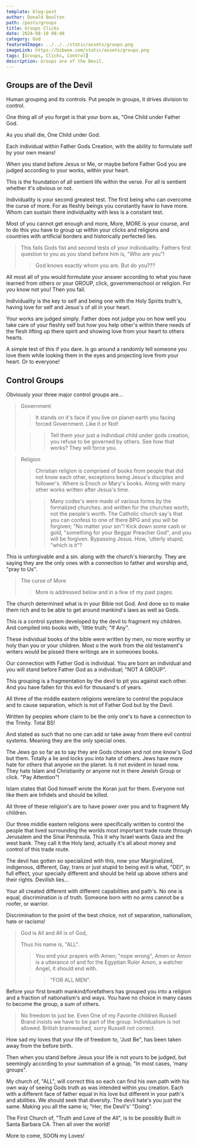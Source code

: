 ```yaml
---
template: blog-post
author: Donald Boulton
path: /posts/groups
title: Groups Clicks
date: 2024-08-10 08:40
category: God
featuredImage: ../../../static/assets/groups.png
imageLink: https://bibwoe.com/static/assets/groups.png
tags: [Groups, Clicks, Control]
description: Groups are of the Devil.
---
```


<Container p={4} bg="muted">
  <H2>Groups are of the Devil</H2>
</Container>

Human grouping and its controls. Put people in groups, it drives division to control.

One thing all of you forget is that your born as, "One Child under Father God.

As you shall die, One Child under God.

Each individual within Father Gods Creation, with the ability to formulate self by your own means!

When you stand before Jesus or Me, or maybe before Father God you are judged according to your works, within your heart.

This is the foundation of all sentient life within the verse. For all is sentient whether it's obvious or not.

Individuality is your second greatest test. The first being who can overcome the curse of more. For as fleshly beings you constantly have to have more. Whom can sustain there individuality with less is a constant test.

Most of you cannot get enough and more, More, MORE is your course, and to do this you have to group up within your clicks and religions and countries with artificial borders and historically perfected lies. 

> This fails Gods fist and second tests of your individuality. Fathers first question to you as you stand before him is, "Who are you"!
>
> > God knows exactly whom you are. But do you???

All most all of you would formulate your answer according to what you have learned from others or your GROUP, click, governmenschool or religion. For you know not you! Then you fail.

Individuality is the key to self and being one with the Holy Spirits truth's, having love for self and Jesus's of all in your heart.

Your works are judged simply. Father does not judge you on how well you take care of your fleshly self but how you help other's within there needs of the flesh lifting up there spirit and showing love from your heart to others hearts.

A simple test of this if you dare. Is go around a randomly tell someone you love them while looking them in the eyes and projecting love from your heart. Or to everyone!

## Control Groups

Obviously your three major control groups are...

> Government
>
> > It stands on it's face if you live on planet earth you facing forced Government. Like it or Not!
>
> > > Tell them your just a individual child under gods creation, you refuse to be governed by others. See how that works? They will force you.

> Religion
>
> > Christian religion is comprised of books from people that did not know each other, exceptions being Jesus's disciples and follower's. Where is Enoch or Mary's books. Along with many other works written after Jesus's time.
>
> > > Many codex's were made of various forms by the formalized churches. and written for the churches worth, not the people's worth. The Catholic church say's that you can confess to one of there BPG and you will be forgiven; "No matter your sin"! Kick down some cash or gold, "something for your Beggar Preacher God", and you will be forgiven. Bypassing Jesus. How, 'utterly stupid; "which is it"? 

This is unforgivable and a sin. along with the church's hierarchy. They are saying they are the only ones with a connection to father and worship and, "pray to Us".

> The curse of More
>
> > More is addressed below and in a few of my past pages.

The church determined what is in your Bible not God. And done so to make them rich and to be able to get around mankind's laws as well as Gods.

This is a control system developed by the devil to fragment my children. And compiled into books with, 'little truth; "If Any".

These individual books of the bible were written by men, no more worthy or holy than you or your children. Most o the work from the old testament's writers would be pissed there writings are in someones books.

Our connection with Father God is individual. You are born an individual and you will stand before Father God as a individual; "NOT A GROUP".

This grouping is a fragmentation by the devil to pit you against each other. And you have fallen for this evil for thousand's of years.

All three of the middle eastern religions were/are to control the populace and to cause separation, which is not of Father God but by the Devil.

Written by peoples whom claim to be the only one's to have a connection to the Trinity. Total BS!

And stated as such that no one can add or take away from there evil control systems. Meaning they are the only special ones.

The Jews go so far as to say they are Gods chosen and not one know's God but them. Totally a lie and locks you into hate of others. Jews have more hate for others that anyone on the planet. Is it not evident in Israel now. They hate Islam and Christianity or anyone not in there Jewish Group or click. "Pay Attention"!

Islam states that God himself wrote the Koran just for them. Everyone not like them are Infidels and should be killed.

All three of these religion's are to have power over you and to fragment My children.

Our three middle eastern religions were specifically written to control the people that lived surrounding the worlds most important trade route through Jerusalem and the Sinai Peninsula. This it why Israel wants Gaza and the west bank. They call it the Holy land, actually it's all about money and control of this trade route.

The devil has gotten so specialized with this, now your Marginalized, indigenous, different, Gay, trans or just stupid to being evil is what, "DEI", in full effect, your specially different and should be held up above others and their rights. Devilish lies...

Your all created different with different capabilities and path's. No one is equal, discrimination is of truth. Someone born with no arms cannot be a roofer, or warrior.

Discrimination to the point of the best choice, not of separation, nationalism, hate or racisms!

> God is All and All is of God,
>
> Thus his name is, "ALL".
>
> > You end your prayers with Amen; "nope wrong", Amen or Amon is a utterance of and for the Egyptian Ruler Amon, a watcher Angel, it should end with.
>
> > > "FOR ALL MEN".

Before your first breath mankind/forefathers has grouped you into a religion and a fraction of nationalism's and ways. You have no choice in many cases to become the group, a sum of others.

> No freedom to just be. Even One of my Favorite children Russell Brand insists we have to be part of the group. Individualism is not allowed. British brainwashed, sorry Russell not correct.

How sad my loves that your life of freedom to, 'Just Be", has been taken away from the before birth.

Then when you stand before Jesus your life is not yours to be judged, but seemingly according to your summation of a group, "In most cases, 'many groups".

My church of, "ALL", will correct this so each can find his own path with his own way of seeing Gods truth as was intended within you creation. Each with a different face of father equal in his love but different in your path's and abilities. We should seek that diversity. The devil hate's you just the same. Making you all the same is; "Her, the Devil's' "Doing".

The First Church of, "Truth and Love of the All", is to be possibly Built in Santa Barbara CA. Then all over the world!

More to come, SOON my Loves!